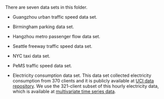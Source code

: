 There are seven data sets in this folder.

- Guangzhou urban traffic speed data set.

- Birmingham parking data set.

- Hangzhou metro passenger flow data set.

- Seattle freeway traffic speed data set.

- NYC taxi data set.

- PeMS traffic speed data set.

- Electricity consumption data set. This data set collected electricity consumption from 370 clients and it is publicly available at [UCI data repository](https://archive.ics.uci.edu/ml/datasets/ElectricityLoadDiagrams20112014). We use the 321-client subset of this hourly electricity data, which is available at [multivariate time series data](https://github.com/laiguokun/multivariate-time-series-data).





